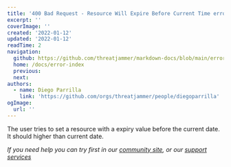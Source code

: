 ```yaml
---
title: '400 Bad Request - Resource Will Expire Before Current Time error'
excerpt: ''
coverImage: ''
created: '2022-01-12'
updated: '2022-01-12'
readTime: 2
navigation:
  github: https://github.com/threatjammer/markdown-docs/blob/main/error-resource-will-expire-before-current-time.md
  home: /docs/error-index
  previous: 
  next:
authors:
  - name: Diego Parrilla
    link: 'https://github.com/orgs/threatjammer/people/diegoparrilla'
ogImage:
  url: ''
---
```


The user tries to set a resource with a expiry value before the current date. It should higher than current date.


*If you need help you can try first in our [community site](/community), or our [support services](/support)*
